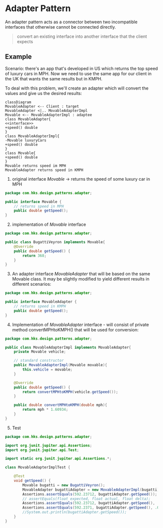 # Adapter Pattern

An adapter pattern acts as a connector between two incompatible interfaces that otherwise cannot be connected directly.

> convert an existing interface into another interface that the client expects

## Example
Scenario: there's an app that's developed in US which returns the top speed of luxury cars in MPH. Now we need to use the same app for our client in the UK that wants the same results but in KMPH.

To deal with this problem, we'll create an adapter which will convert the values and give us the desired results:
```mermaid
classDiagram
MovableAdapter <-- Client : target
MovableAdapter <|.. MovableAdapterImpl
Movable <-- MovableAdapterImpl : adaptee
class MovableAdapter{
<<interface>>
+speed() double
}
class MovableAdapterImpl{
-Movable luxuryCars
+speed() double
}
class Movable{
+speed() double
}
Movable returns speed im MPH
MovableAdapter returns speed in KMPH
```

1. original interface _Movable_ -> returns the speed of some luxury car in MPH

```java
package com.hks.design.patterns.adapter;

public interface Movable {
    // returns speed in MPH
    public double getSpeed();
}

```

2. implementation of _Movable_ interface

```java
package com.hks.design.patterns.adapter;

public class BugattiVeyron implements Movable{
    @Override
    public double getSpeed() {
        return 368;
    }
}

```

3. An adapter interface _MovableAdapter_ that will be based on the same Movable class. It may be slightly modified to yield different results in different scenarios:

```java
package com.hks.design.patterns.adapter;

public interface MovableAdapter {
    // returns speed in KMPH
    public double getSpeed();
}

```

4. Implementation of _MovableAdapter_ interface - will consist of private method convertMPHtoKMPH() that will be used for conversion:

```java
package com.hks.design.patterns.adapter;

public class MovableAdapterImpl implements MovableAdapter{
    private Movable vehicle;

    // standard constructor
    public MovableAdapterImpl(Movable movable){
        this.vehicle = movable;
    }

    @Override
    public double getSpeed() {
        return convertMPHtoKMPH(vehicle.getSpeed());
    }

    public double convertMPHtoKMPH(double mph){
        return mph * 1.60934;
    }
}

```

5. Test

```java
package com.hks.design.patterns.adapter;

import org.junit.jupiter.api.Assertions;
import org.junit.jupiter.api.Test;

import static org.junit.jupiter.api.Assertions.*;

class MovableAdapterImplTest {

    @Test
    void getSpeed() {
        Movable bugatti = new BugattiVeyron();
        MovableAdapter bugattiAdapter = new MovableAdapterImpl(bugatti);
        Assertions.assertEquals(592.23712, bugattiAdapter.getSpeed());
        // assertEquals(float expected, float actual, float delta);
        Assertions.assertEquals(592.23712, bugattiAdapter.getSpeed(), .001);
        Assertions.assertEquals(592.2371, bugattiAdapter.getSpeed(), .001);
        //System.out.println(bugattiAdapter.getSpeed());
    }
}
```
